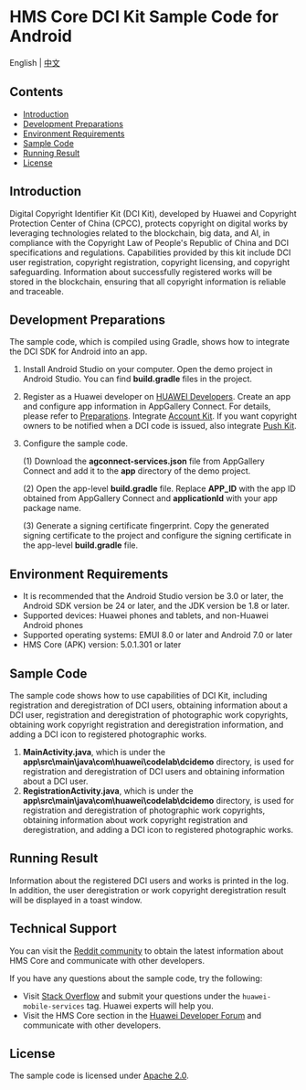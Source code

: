 # HMS Core DCI Kit Sample Code for Android

English | [中文](README_ZH.md)

## Contents

* [Introduction](#introduction)
* [Development Preparations](#development-preparations)
* [Environment Requirements](#environment-requirements)
* [Sample Code](#sample-code)
* [Running Result](#running-result)
* [License](#license)

Introduction
------------

Digital Copyright Identifier Kit (DCI Kit), developed by Huawei and Copyright Protection Center of China (CPCC), protects copyright on digital works by leveraging technologies related to the blockchain, big data, and AI, in compliance with the Copyright Law of People's Republic of China and DCI specifications and regulations. Capabilities provided by this kit include DCI user registration, copyright registration, copyright licensing, and copyright safeguarding. Information about successfully registered works will be stored in the blockchain, ensuring that all copyright information is reliable and traceable.
## Development Preparations

The sample code, which is compiled using Gradle, shows how to integrate the DCI SDK for Android into an app.

1. Install Android Studio on your computer. Open the demo project in Android Studio. You can find **build.gradle** files in the project.

2. Register as a Huawei developer on [HUAWEI Developers](https://developer.huawei.com/consumer/en/). Create an app and configure app information in AppGallery Connect. For details, please refer to [Preparations](https://developer.huawei.com/consumer/en/doc/development/HMSCore-Guides/config-agc-0000001050196065). Integrate [Account Kit](https://developer.huawei.com/consumer/en/hms/huawei-accountkit). If you want copyright owners to be notified when a DCI code is issued, also integrate [Push Kit](https://developer.huawei.com/consumer/en/hms/huawei-pushkit).

3. Configure the sample code.

   (1) Download the **agconnect-services.json** file from AppGallery Connect and add it to the **app** directory of the demo project.

   (2) Open the app-level **build.gradle** file. Replace **APP_ID** with the app ID obtained from AppGallery Connect and **applicationId** with your app package name.

   (3) Generate a signing certificate fingerprint. Copy the generated signing certificate to the project and configure the signing certificate in the app-level **build.gradle** file.

## Environment Requirements

- It is recommended that the Android Studio version be 3.0 or later, the Android SDK version be 24 or later, and the JDK version be 1.8 or later.
- Supported devices: Huawei phones and tablets, and non-Huawei Android phones
- Supported operating systems: EMUI 8.0 or later and Android 7.0 or later
- HMS Core (APK) version: 5.0.1.301 or later

## Sample Code

The sample code shows how to use capabilities of DCI Kit, including registration and deregistration of DCI users, obtaining information about a DCI user, registration and deregistration of photographic work copyrights, obtaining work copyright registration and deregistration information, and adding a DCI icon to registered photographic works.

1. **MainActivity.java**, which is under the **app\src\main\java\com\huawei\codelab\dcidemo** directory, is used for registration and deregistration of DCI users and obtaining information about a DCI user.
2. **RegistrationActivity.java**, which is under the **app\src\main\java\com\huawei\codelab\dcidemo** directory, is used for registration and deregistration of photographic work copyrights, obtaining information about work copyright registration and deregistration, and adding a DCI icon to registered photographic works.

## Running Result

Information about the registered DCI users and works is printed in the log. In addition, the user deregistration or work copyright deregistration result will be displayed in a toast window.

## Technical Support

You can visit the [Reddit community](https://www.reddit.com/r/HuaweiDevelopers/) to obtain the latest information about HMS Core and communicate with other developers.

If you have any questions about the sample code, try the following:

- Visit [Stack Overflow](https://stackoverflow.com/questions/tagged/huawei-mobile-services?tab=Votes) and submit your questions under the `huawei-mobile-services` tag. Huawei experts will help you.
- Visit the HMS Core section in the [Huawei Developer Forum](https://forums.developer.huawei.com/forumPortal/en/forum/hms-core) and communicate with other developers.

## License

The sample code is licensed under [Apache 2.0](http://www.apache.org/licenses/LICENSE-2.0).
